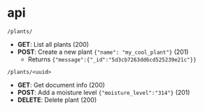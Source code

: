 # api

`/plants/`

* __GET__: List all plants (200)
* __POST__: Create a new plant `{"name": "my_cool_plant"}` (201)
	- Returns `{"message":{"_id":"5d3cb7263dd6cd525239e21c"}}`

`/plants/<uuid>`

* __GET__: Get document info (200)
* __POST__: Add a moisture level `{"moisture_level":"314"}` (201)
* __DELETE__: Delete plant (200)
